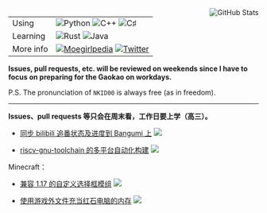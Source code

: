 <img align="right" src="https://github-readme-stats.vercel.app/api?username=NKID00&show_icons=true&title_color=f09199&icon_color=777" alt="GitHub Stats" />

<table>
  <tr>
    <td>Using</td>
    <td><img src="https://img.shields.io/badge/-Python-f09199?style=flat-square&logo=python&logoColor=ffffff" alt="Python" /> <img src="https://img.shields.io/badge/-C%2B%2B-f09199?style=flat-square&logo=C%2B%2B&logoColor=ffffff" alt="C++" /> <img src="https://img.shields.io/badge/-C%20♯-f09199?style=flat-square&logo=C%20Sharp&logoColor=ffffff" alt="C♯" /></td>
  </tr>
  <tr>
    <td>Learning</td>
    <td><img src="https://img.shields.io/badge/-Rust-f09199?style=flat-square&logo=Rust&logoColor=ffffff" alt="Rust" /> <img src="https://img.shields.io/badge/-Java-f09199?style=flat-square&logo=Java&logoColor=ffffff" alt="Java" /></td>
  </tr>
  <tr>
    <td>More info</td>
    <td><a href="https://zh.moegirl.org.cn/User:NKID00"><img src="https://img.shields.io/badge/-萌娘百科-f09199?style=flat-square" alt="Moegirlpedia" /></a> <a href="https://twitter.com/NKID00"><img src="https://img.shields.io/badge/-Twitter-f09199?style=flat-square&logo=Twitter&logoColor=ffffff" alt="Twitter" /></td>
  </tr>
</table>

**Issues, pull requests, etc. will be reviewed on weekends since I have to focus on preparing for the Gaokao on workdays.**

P.S. The pronunciation of `NKID00` is always free (as in freedom).

---

**Issues、pull requests 等只会在周末看，工作日要上学（高三）。**

- [同步 bilibili 追番状态及进度到 Bangumi 上](https://github.com/wopub/Bilibili2Bangumi) ![](https://img.shields.io/github/stars/wopub/Bilibili2Bangumi?style=flat-square&label=★&color=f09199&labelColor=f09199)

- [riscv-gnu-toolchain 的多平台自动化构建](https://github.com/NKID00/riscv-gnu-toolchain-builds) ![](https://img.shields.io/github/stars/NKID00/riscv-gnu-toolchain-builds?style=flat-square&label=★&color=f09199&labelColor=f09199)

<!---
- [预测 BTC（实际并不能预测到](https://github.com/NKID00/FutureCrypto) ![](https://img.shields.io/github/stars/NKID00/FutureCrypto?style=flat-square&label=★&color=f09199&labelColor=f09199)

- [又一个普通的 KSP 模组制作教程](https://github.com/NKID00/GuideToKSPModMaking) ![](https://img.shields.io/github/stars/NKID00/GuideToKSPModMaking?style=flat-square&label=★&color=f09199&labelColor=f09199)
--->

Minecraft：

- [兼容 1.17 的自定义选择框模组](https://github.com/NKID00/CustomSelectionBox-New) ![](https://img.shields.io/github/stars/NKID00/CustomSelectionBox-New?style=flat-square&label=★&color=f09199&labelColor=f09199)

- [使用游戏外文件充当红石电脑的内存](https://github.com/NKID00/redstone-computer-utilities) ![](https://img.shields.io/github/stars/NKID00/redstone-computer-utilities?style=flat-square&label=★&color=f09199&labelColor=f09199)

<!---
整活：

- [「萌娘百科上黑发蓝瞳双马尾有呆毛又是黑客的人物一共有哪些？」](https://github.com/NKID00/moegirlpedia-category-search) ![](https://img.shields.io/github/stars/NKID00/moegirlpedia-category-search?style=flat-square&label=★&color=f09199&labelColor=f09199)

- [「Bangumi 所有动画平均分是多少？」](https://github.com/NKID00/BangumiAnimeDataset) ![](https://img.shields.io/github/stars/NKID00/BangumiAnimeDataset?style=flat-square&label=★&color=f09199&labelColor=f09199)

- [C# 写的模拟恶意软件玩具（一看就不靠谱](https://github.com/NKID00/toys) ![](https://img.shields.io/github/stars/NKID00/toys?style=flat-square&label=★&color=f09199&labelColor=f09199)

- [「草这个网络世界我真的太恨缩写了」->「www zg web世界wzd太恨sx了」](https://github.com/NKID00/jbhhsh) ![](https://img.shields.io/github/stars/NKID00/jbhhsh?style=flat-square&label=★&color=f09199&labelColor=f09199)

- [和朋友比算 24 点？把所有最佳解法都列出来看你怎么玩](https://github.com/NKID00/24Game) ![](https://img.shields.io/github/stars/NKID00/24Game?style=flat-square&label=★&color=f09199&labelColor=f09199)
--->
